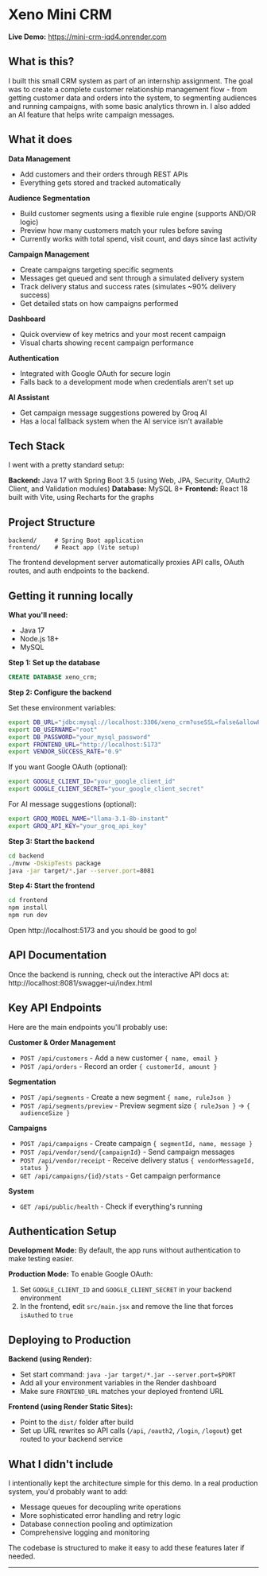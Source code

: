 # Xeno Mini CRM

**Live Demo:** https://mini-crm-iqd4.onrender.com

## What is this?

I built this small CRM system as part of an internship assignment. The goal was to create a complete customer relationship management flow - from getting customer data and orders into the system, to segmenting audiences and running campaigns, with some basic analytics thrown in. I also added an AI feature that helps write campaign messages.

## What it does

**Data Management**
- Add customers and their orders through REST APIs
- Everything gets stored and tracked automatically

**Audience Segmentation** 
- Build customer segments using a flexible rule engine (supports AND/OR logic)
- Preview how many customers match your rules before saving
- Currently works with total spend, visit count, and days since last activity

**Campaign Management**
- Create campaigns targeting specific segments
- Messages get queued and sent through a simulated delivery system
- Track delivery status and success rates (simulates ~90% delivery success)
- Get detailed stats on how campaigns performed

**Dashboard**
- Quick overview of key metrics and your most recent campaign
- Visual charts showing recent campaign performance

**Authentication**
- Integrated with Google OAuth for secure login
- Falls back to a development mode when credentials aren't set up

**AI Assistant**
- Get campaign message suggestions powered by Groq AI
- Has a local fallback system when the AI service isn't available

## Tech Stack

I went with a pretty standard setup:

**Backend:** Java 17 with Spring Boot 3.5 (using Web, JPA, Security, OAuth2 Client, and Validation modules)
**Database:** MySQL 8+
**Frontend:** React 18 built with Vite, using Recharts for the graphs

## Project Structure

```
backend/     # Spring Boot application
frontend/    # React app (Vite setup)
```

The frontend development server automatically proxies API calls, OAuth routes, and auth endpoints to the backend.

## Getting it running locally

**What you'll need:**
- Java 17
- Node.js 18+
- MySQL

**Step 1: Set up the database**
```sql
CREATE DATABASE xeno_crm;
```

**Step 2: Configure the backend**

Set these environment variables:
```bash
export DB_URL="jdbc:mysql://localhost:3306/xeno_crm?useSSL=false&allowPublicKeyRetrieval=true&serverTimezone=UTC"
export DB_USERNAME="root"
export DB_PASSWORD="your_mysql_password"
export FRONTEND_URL="http://localhost:5173"
export VENDOR_SUCCESS_RATE="0.9"
```

If you want Google OAuth (optional):
```bash
export GOOGLE_CLIENT_ID="your_google_client_id"
export GOOGLE_CLIENT_SECRET="your_google_client_secret"
```

For AI message suggestions (optional):
```bash
export GROQ_MODEL_NAME="llama-3.1-8b-instant"
export GROQ_API_KEY="your_groq_api_key"
```

**Step 3: Start the backend**
```bash
cd backend
./mvnw -DskipTests package
java -jar target/*.jar --server.port=8081
```

**Step 4: Start the frontend**
```bash
cd frontend
npm install
npm run dev
```

Open http://localhost:5173 and you should be good to go!

## API Documentation

Once the backend is running, check out the interactive API docs at:
http://localhost:8081/swagger-ui/index.html

## Key API Endpoints

Here are the main endpoints you'll probably use:

**Customer & Order Management**
- `POST /api/customers` - Add a new customer `{ name, email }`
- `POST /api/orders` - Record an order `{ customerId, amount }`

**Segmentation**
- `POST /api/segments` - Create a new segment `{ name, ruleJson }`
- `POST /api/segments/preview` - Preview segment size `{ ruleJson }` → `{ audienceSize }`

**Campaigns**
- `POST /api/campaigns` - Create campaign `{ segmentId, name, message }`
- `POST /api/vendor/send/{campaignId}` - Send campaign messages
- `POST /api/vendor/receipt` - Receive delivery status `{ vendorMessageId, status }`
- `GET /api/campaigns/{id}/stats` - Get campaign performance

**System**
- `GET /api/public/health` - Check if everything's running

## Authentication Setup

**Development Mode:** By default, the app runs without authentication to make testing easier.

**Production Mode:** To enable Google OAuth:
1. Set `GOOGLE_CLIENT_ID` and `GOOGLE_CLIENT_SECRET` in your backend environment
2. In the frontend, edit `src/main.jsx` and remove the line that forces `isAuthed` to `true`

## Deploying to Production

**Backend (using Render):**
- Set start command: `java -jar target/*.jar --server.port=$PORT`
- Add all your environment variables in the Render dashboard
- Make sure `FRONTEND_URL` matches your deployed frontend URL

**Frontend (using Render Static Sites):**
- Point to the `dist/` folder after build
- Set up URL rewrites so API calls (`/api`, `/oauth2`, `/login`, `/logout`) get routed to your backend service

## What I didn't include

I intentionally kept the architecture simple for this demo. In a real production system, you'd probably want to add:
- Message queues for decoupling write operations
- More sophisticated error handling and retry logic  
- Database connection pooling and optimization
- Comprehensive logging and monitoring

The codebase is structured to make it easy to add these features later if needed.

---
